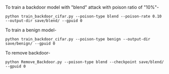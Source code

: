 To train a backdoor model with "blend" attack with poison ratio of "10%"-

	python train_backdoor_cifar.py --poison-type blend --poison-rate 0.10 --output-dir save/blend/ --gpuid 0 

To train a benign model-

    python train_backdoor_cifar.py --poison-type benign --output-dir save/benign/ --gpuid 0 


To remove backdoor-
	
	python Remove_Backdoor.py --poison-type blend --checkpoint save/blend/ --gpuid 0 


